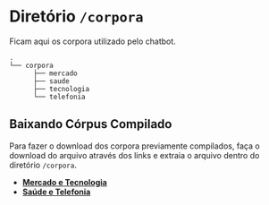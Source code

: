 # Diretório ```/corpora```

Ficam aqui os corpora utilizado pelo chatbot.

```
.
└── corpora          
      ├── mercado     
      ├── saude       
      ├── tecnologia
      └── telefonia       
```

## Baixando Córpus Compilado

Para fazer o download dos corpora previamente compilados, faça o download do arquivo através dos links e extraia o arquivo dentro do diretório ```/corpora```.

- [**Mercado e Tecnologia**](https://drive.google.com/uc?export=download&id=1IGUA3Wvqv_Dgihl5qqlr3pbVhHn1eC_1)
- [**Saúde e Telefonia**](https://drive.google.com/uc?export=download&id=17QBHOnjX78tDcu2uYnpu54NUphEqh103) 
